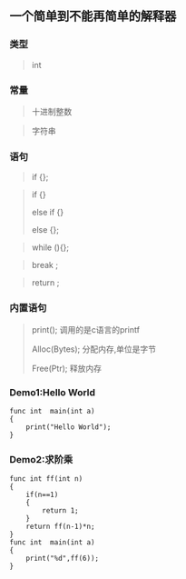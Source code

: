 
## 一个简单到不能再简单的解释器

### 类型
> int

### 常量
> 十进制整数

> 字符串

### 语句
> if {};

> if {} 
> 
> else if {}
> 
> else {};

> while (){};

> break ;

> return ;

### 内置语句

> print(); 调用的是c语言的printf
>
> Alloc(Bytes); 分配内存,单位是字节
>
> Free(Ptr); 释放内存

### Demo1:Hello World
```
func int  main(int a)
{
    print("Hello World");
}
```

### Demo2:求阶乘
```
func int ff(int n)
{
    if(n==1)
    {
        return 1;
    }
    return ff(n-1)*n;
}
func int  main(int a)
{
    print("%d",ff(6));
}
```
